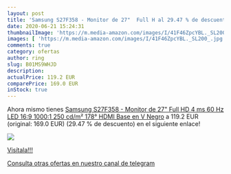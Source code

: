 ```yaml
---
layout: post
title: 'Samsung S27F358 - Monitor de 27"  Full H al 29.47 % de descuento'
date: 2020-06-21 15:24:31
thumbnailImage: 'https://m.media-amazon.com/images/I/41F46ZpcYBL._SL200_.jpg'
images: [ 'https://m.media-amazon.com/images/I/41F46ZpcYBL._SL200_.jpg' ]
comments: true
category: ofertas
author: ring
slug: B01MS9WHJD
description:
actualPrice: 119.2 EUR
comparePrice: 169.0 EUR
inStock: true
---
```


Ahora mismo tienes [Samsung S27F358 - Monitor de 27"  Full HD  4 ms  60 Hz  LED  16:9  1000:1  250 cd/m²  178°  HDMI  Base en V  Negro](https://www.amazon.com/dp/B01MS9WHJD/?tag=redken08-20) a 119.2 EUR (original: 169.0 EUR) (29.47 %  de descuento) en el siguiente enlace!

[![](https://m.media-amazon.com/images/I/41F46ZpcYBL._SL200_.jpg)](https://www.amazon.com/dp/B01MS9WHJD/?tag=redken08-20)

[Visítala!!!](https://www.amazon.com/dp/B01MS9WHJD/?tag=redken08-20)

[Consulta otras ofertas en nuestro canal de telegram](https://t.me/s/ofertas25)
